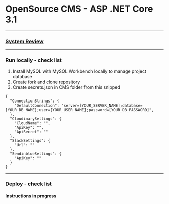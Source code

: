 ﻿# OpenSource CMS - ASP .NET Core 3.1 

***

### [System Review](https://www.youtube.com/watch?v=ihhuuw4gdfM&t)

***
### Run locally - check list

1. Install MySQL with MySQL Workbench locally to manage project database
2. Create fork and clone repository
3. Create secrets.json in CMS folder from this snipped
```
{
  "ConnectionStrings": {
    "DefaultConnection": "server=[YOUR_SERVER_NAME];database=[YOUR_DB_NAME];user=[YOUR_USER_NAME];password=[YOUR_DB_PASSWORD]",
  },
  "CloudinarySettings": {
    "CloudName": "",
    "ApiKey": "",
    "ApiSecret": ""
  },
  "SlackSettings": {
    "Url": ""
  },
  "SendinblueSettings": {
    "ApiKey": ""
  }
}
```

***

### Deploy - check list

#### Instructions in progress